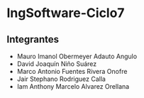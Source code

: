 # IngSoftware-Ciclo7
## Integrantes
+ Mauro Imanol Obermeyer Adauto Angulo
+ David Joaquín Niño Suárez
+ Marco Antonio Fuentes Rivera Onofre
+ Jair Stephano Rodriguez Calla
+ Iam Anthony Marcelo Alvarez Orellana 
